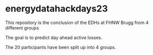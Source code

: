 # energydatahackdays23
This repository is the conclusion of the EDHs at FHNW Brugg from 4 different groups

The goal is to predict day ahead active losses. 

The 20 participants have been split up into 4 groups.